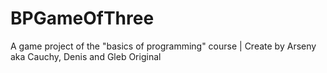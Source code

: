 # BPGameOfThree
A game project of the "basics of programming" course | Create by Arseny aka Cauchy, Denis and Gleb
Original
